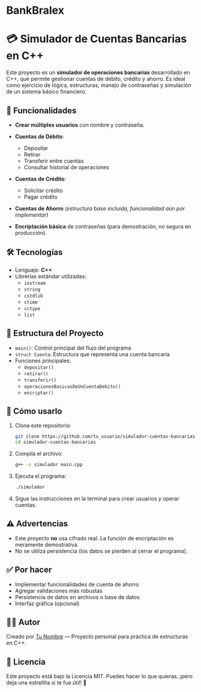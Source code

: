 # BankBralex
# 💳 Simulador de Cuentas Bancarias en C++

Este proyecto es un **simulador de operaciones bancarias** desarrollado en C++, que permite gestionar cuentas de débito, crédito y ahorro. Es ideal como ejercicio de lógica, estructuras, manejo de contraseñas y simulación de un sistema básico financiero.

## 🚀 Funcionalidades

- **Crear múltiples usuarios** con nombre y contraseña.
- **Cuentas de Débito**:
  - Depositar
  - Retirar
  - Transferir entre cuentas
  - Consultar historial de operaciones

- **Cuentas de Crédito**:
  - Solicitar crédito
  - Pagar crédito

- **Cuentas de Ahorro** *(estructura base incluida, funcionalidad aún por implementar)*

- **Encriptación básica** de contraseñas (para demostración, no segura en producción).

## 🛠️ Tecnologías

- Lenguaje: **C++**
- Librerías estándar utilizadas:
  - `iostream`
  - `string`
  - `cstdlib`
  - `ctime`
  - `cctype`
  - `list`

## 📂 Estructura del Proyecto

- `main()`: Control principal del flujo del programa
- `struct Cuenta`: Estructura que representa una cuenta bancaria
- Funciones principales:
  - `depositar()`
  - `retirar()`
  - `transferir()`
  - `operacionesBasicasDeUnCuentaDebito()`
  - `encriptar()`

## 🧪 Cómo usarlo

1. Clona este repositorio:
    ```bash
    git clone https://github.com/tu_usuario/simulador-cuentas-bancarias.git
    cd simulador-cuentas-bancarias
    ```

2. Compila el archivo:
    ```bash
    g++ -o simulador main.cpp
    ```

3. Ejecuta el programa:
    ```bash
    ./simulador
    ```

4. Sigue las instrucciones en la terminal para crear usuarios y operar cuentas.

## ⚠️ Advertencias

- Este proyecto **no** usa cifrado real. La función de encriptación es meramente demostrativa.
- No se utiliza persistencia (los datos se pierden al cerrar el programa).

## ✅ Por hacer

- Implementar funcionalidades de cuenta de ahorro
- Agregar validaciones más robustas
- Persistencia de datos en archivos o base de datos
- Interfaz gráfica (opcional)

## 🧑‍💻 Autor

Creado por [Tu Nombre](https://github.com/tu_usuario) — Proyecto personal para práctica de estructuras en C++.

## 📄 Licencia

Este proyecto está bajo la Licencia MIT. Puedes hacer lo que quieras, ¡pero deja una estrellita si te fue útil! 🌟
